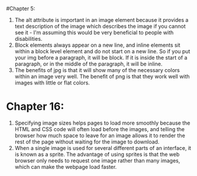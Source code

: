 #Chapter 5:  

1. The alt attribute is important in an image element because it provides a text description of the image which describes the image if you cannot see it - I'm assuming this would be very beneficial to people with disabilities.  
2. Block elements always appear on a new line, and inline elements sit within a block level element and do not start on a new line. So if you put your img before a paragraph, it will be block. If it is inside the start of a paragraph, or in the middle of the paragraph, it will be inline.  
3. The benefits of jpg is that it will show many of the necessary colors within an image very well. The benefit of png is that they work well with images with little or flat colors.  

# Chapter 16:  
1. Specifying image sizes helps pages to load more smoothly because the HTML and CSS code will often load before the images, and telling the browser how much space to leave for an image allows it to render the rest of the page without waiting for the image to download.  
2. When a single image is used for several different parts of an interface, it is known as a sprite. The advantage of using sprites is that the web browser only needs to request one image rather than many images, which can make the webpage load faster.
